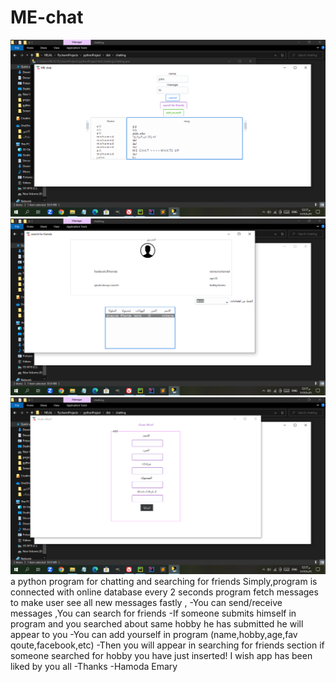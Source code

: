 # ME-chat
<img src="Screenshot.png">
<img src="Screenshot (190).png">
<img src="Screenshot (191).png">
a python program for chatting and searching for friends 
Simply,program is connected with online database every 2 seconds program fetch messages to make user see all new messages fastly ,
-You can send/receive messages ,You can search for friends
-If someone submits himself in program and you searched about same hobby he has submitted he will appear to you
-You can add yourself in program (name,hobby,age,fav qoute,facebook,etc)
-Then you will appear in searching for friends section if someone searched for hobby you have just inserted!
I wish app has been liked by you all
-Thanks
-Hamoda Emary

